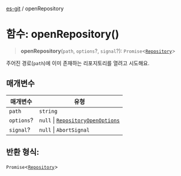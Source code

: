 [es-git](../globals.md) / openRepository

# 함수: openRepository()

> **openRepository**(`path`, `options`?, `signal`?): `Promise`\<[`Repository`](../classes/Repository.md)\>

주어진 경로(`path`)에 이미 존재하는 리포지토리를 열려고 시도해요.

## 매개변수

| 매개변수 | 유형 |
| ------ | ------ |
| `path` | `string` |
| `options`? | `null` \| [`RepositoryOpenOptions`](../interfaces/RepositoryOpenOptions.md) |
| `signal`? | `null` \| `AbortSignal` |

## 반환 형식:

`Promise`\<[`Repository`](../classes/Repository.md)\>
